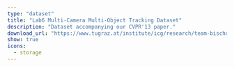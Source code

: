 ```yaml
---
type: "dataset"
title: "Lab6 Multi-Camera Multi-Object Tracking Dataset"
description: "Dataset accompanying our CVPR'13 paper."
download_url: "https://www.tugraz.at/institute/icg/research/team-bischof/lrs/downloads/lab6/"
show: true
icons:
  - storage
---
```


